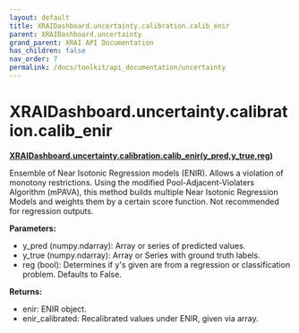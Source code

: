 ```yaml
---
layout: default
title: XRAIDashboard.uncertainty.calibration.calib_enir
parent: XRAIDashboard.uncertainty
grand_parent: XRAI API Documentation
has_children: false
nav_order: 7
permalink: /docs/toolkit/api_documentation/uncertainty
---
```


# XRAIDashboard.uncertainty.calibration.calib_enir
**[XRAIDashboard.uncertainty.calibration.calib_enir(y_pred,y_true,reg)](https://github.com/gaberamolete/XRAIDashboard/blob/main/uncertainty/calibration.py)**


Ensemble of Near Isotonic Regression models (ENIR). Allows a violation of monotony restrictions. Using the modified Pool-Adjacent-Violaters Algorithm (mPAVA), this method builds multiple Near Isotonic Regression Models and weights them by a certain score function. Not recommended for regression outputs.


**Parameters:**
- y_pred (numpy.ndarray): Array or series of predicted values.
- y_true (numpy.ndarray): Array or Series with ground truth labels.
- reg (bool): Determines if y's given are from a regression or classification problem. Defaults to False.

**Returns:**
- enir: ENIR object.
- enir_calibrated: Recalibrated values under ENIR, given via array.
